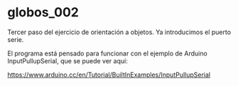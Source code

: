 # globos_002
Tercer paso del ejercicio de orientación a objetos. Ya introducimos el puerto serie. 

El programa está pensado para funcionar con el ejemplo de Arduino InputPullupSerial, que se puede ver aquí: 

https://www.arduino.cc/en/Tutorial/BuiltInExamples/InputPullupSerial
